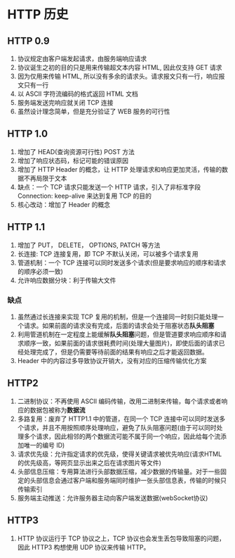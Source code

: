<!--
 * @Author: xujie 1607526161@qq.com
 * @Date: 2023-02-20 22:33:32
 * @LastEditors: xujie 1607526161@qq.com
 * @FilePath: \HTML-CSS-Javascript-\计算机网络\计算机网络\HTTP历史.md
 * @Description: 
-->
<!--
 * @Author: xujie 1607526161@qq.com
 * @Date: 2023-02-20 22:33:32
 * @LastEditors: xujie 1607526161@qq.com
 * @FilePath: \HTML-CSS-Javascript-\计算机网络\计算机网络\HTTP历史.md
 * @Description: 
-->
# HTTP 历史

## HTTP 0.9

1. 协议规定由客户端发起请求，由服务端响应请求
2. 协议诞生之初的目的只是用来传输超文本内容 HTML, 因此仅支持 GET 请求
3. 因为仅用来传输 HTML, 所以没有多余的请求头。请求报文只有一行，响应报文只有一行
4. 以 ASCII 字符流编码的格式返回 HTML 文档
5. 服务端发送完响应就关闭 TCP 连接
6. 虽然设计理念简单，但是充分验证了 WEB 服务的可行性

## HTTP 1.0

1. 增加了 HEAD(查询资源可行性) POST 方法
2. 增加了响应状态码，标记可能的错误原因
3. 增加了 HTTP Header 的概念，让 HTTP 处理请求和响应更加灵活，传输的数据不再局限于文本
4. 缺点：一个 TCP 请求只能发送一个 HTTP 请求，引入了非标准字段 Connection: keep-alive 来达到复用 TCP 的目的
5. 核心改动：增加了 Header 的概念

## HTTP 1.1

1. 增加了 PUT， DELETE， OPTIONS, PATCH 等方法
2. 长连接: TCP 连接复用，即 TCP 不默认关闭，可以被多个请求复用
3. 管道机制：一个 TCP 连接可以同时发送多个请求(但是要求响应的顺序和请求的顺序必须一致)
4. 允许响应数据分块：利于传输大文件

### 缺点

1. 虽然通过长连接来实现 TCP 复用的机制，但是一个连接同一时刻只能处理一个请求。如果前面的请求没有完成，后面的请求会处于阻塞状态**队头阻塞**
2. 利用管道机制在一定程度上能缓解**队头阻塞**问题，但是管道要求响应顺序和请求顺序一致，如果前面的请求很耗费时间(处理大量图片)，即使后面的请求已经处理完成了，但是仍需要等待前面的结果有响应之后才能返回数据。
3. Header 中的内容过多导致协议开销大，没有对应的压缩传输优化方案

## HTTP2

1. 二进制协议：不再使用 ASCII 编码传输，改用二进制来传输，每个请求或者响应的数据包被称为**数据流**
2. 多路复用：废弃了 HTTP1.1 中的管道，在同一个 TCP 连接中可以同时发送多个请求，并且不用按照顺序处理响应，避免了队头阻塞问题(由于可以同时处理多个请求，因此相邻的两个数据流可能不属于同一个响应，因此给每个流添加唯一的编号 ID)
3. 请求优先级：允许指定请求的优先级，使得关键请求被优先响应(请求HTML 的优先级高，等网页显示出来之后在请求图片等文件)
4. 头部信息压缩：专用算法进行头部数据压缩，减少数据的传输量。对于一些固定的头部信息会通过客户端和服务端同时维护一张头部信息表，传输的时候只传输索引
5. 服务端主动推送：允许服务器主动向客户端发送数据(webSocket协议)

## HTTP3

1. HTTP 协议运行于 TCP 协议之上，TCP 协议也会发生丢包导致阻塞的问题，因此 HTTP3 构想使用 UDP 协议来传输 HTTP。
